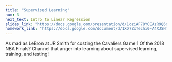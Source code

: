 ```yaml
---
title: "Supervised Learning"
num: 3
next_text: Intro to Linear Regression
slides_link: "https://docs.google.com/presentation/d/1oziAF78YCEAzR9Q6oPnlPXsZOXM8aNzAp-ryJq-skPM/"
homework_link: "https://docs.google.com/document/d/1XD7ZxTechi0-A4XJSNmq0eB0Q_PYerBTLT777MdBivc/"
---
```


As mad as LeBron at JR Smith for costing the Cavaliers Game 1 Of the 2018 NBA Finals? Channel that anger into learning about supervised learning, training, and testing!
